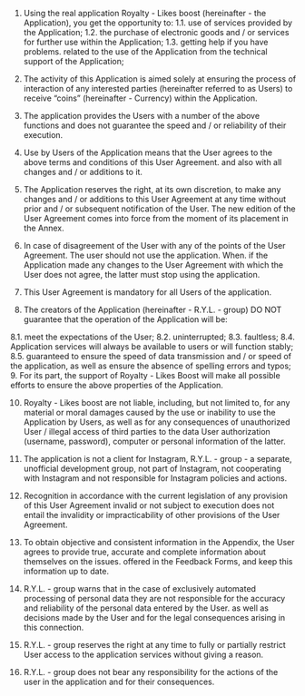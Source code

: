 1. Using the real application Royalty - Likes boost (hereinafter - the Application), you get the opportunity to:
1.1. use of services provided by the Application;
1.2. the purchase of electronic goods and / or services for further use within the Application;
1.3. getting help if you have problems. related to the use of the Application from the technical support of the Application;

2. The activity of this Application is aimed solely at ensuring the process of interaction of any interested parties (hereinafter referred to as Users) to receive “coins” (hereinafter - Currency) within the Application.

3. The application provides the Users with a number of the above functions and does not guarantee the speed and / or reliability of their execution.

4. Use by Users of the Application means that the User agrees to the above terms and conditions of this User Agreement. and also with all changes and / or additions to it.

5. The Application reserves the right, at its own discretion, to make any changes and / or additions to this User Agreement at any time without prior and / or subsequent notification of the User. The new edition of the User Agreement comes into force from the moment of its placement in the Annex.

6. In case of disagreement of the User with any of the points of the User Agreement. The user should not use the application. When. if the Application made any changes to the User Agreement with which the User does not agree, the latter must stop using the application.

7. This User Agreement is mandatory for all Users of the application.

8. The creators of the Application (hereinafter - R.Y.L. - group) DO NOT guarantee that the operation of the Application will be:

8.1. meet the expectations of the User;
8.2. uninterrupted;
8.3. faultless;
8.4. Application services will always be available to users or will function stably;
8.5. guaranteed to ensure the speed of data transmission and / or speed of the application, as well as ensure the absence of spelling errors and typos;
9. For its part, the support of Royalty - Likes Boost will make all possible efforts to ensure the above properties of the Application.

10. Royalty - Likes boost are not liable, including, but not limited to, for any material or moral damages caused by the use or inability to use the Application by Users, as well as for any consequences of unauthorized User / illegal access of third parties to the data User authorization (username, password), computer or personal information of the latter.

11. The application is not a client for Instagram, R.Y.L. - group - a separate, unofficial development group, not part of Instagram, not cooperating with Instagram and not responsible for Instagram policies and actions.

12. Recognition in accordance with the current legislation of any provision of this User Agreement invalid or not subject to execution does not entail the invalidity or impracticability of other provisions of the User Agreement.

13. To obtain objective and consistent information in the Appendix, the User agrees to provide true, accurate and complete information about themselves on the issues. offered in the Feedback Forms, and keep this information up to date.

14. R.Y.L. - group warns that in the case of exclusively automated processing of personal data they are not responsible for the accuracy and reliability of the personal data entered by the User. as well as decisions made by the User and for the legal consequences arising in this connection.

15. R.Y.L. - group reserves the right at any time to fully or partially restrict User access to the application services without giving a reason.

16. R.Y.L. - group does not bear any responsibility for the actions of the user in the application and for their consequences.
